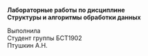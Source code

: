 **Лабораторные работы по дисциплине** <br>
**Структуры и алгоритмы обработки данных**

Выполнила<br>
Студент группы БСТ1902<br>
Птушкин А.Н.<br>
